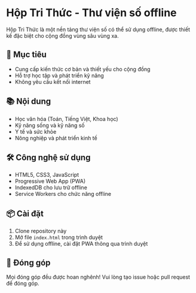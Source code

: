 # Hộp Tri Thức - Thư viện số offline

Hộp Tri Thức là một nền tảng thư viện số có thể sử dụng offline, được thiết kế đặc biệt cho cộng đồng vùng sâu vùng xa.

## 🎯 Mục tiêu

- Cung cấp kiến thức cơ bản và thiết yếu cho cộng đồng
- Hỗ trợ học tập và phát triển kỹ năng
- Không yêu cầu kết nối internet

## 📚 Nội dung

- Học văn hóa (Toán, Tiếng Việt, Khoa học)
- Kỹ năng sống và kỹ năng số
- Y tế và sức khỏe
- Nông nghiệp và phát triển kinh tế

## 🛠️ Công nghệ sử dụng

- HTML5, CSS3, JavaScript
- Progressive Web App (PWA)
- IndexedDB cho lưu trữ offline
- Service Workers cho chức năng offline

## 📦 Cài đặt

1. Clone repository này
2. Mở file `index.html` trong trình duyệt
3. Để sử dụng offline, cài đặt PWA thông qua trình duyệt

## 🤝 Đóng góp

Mọi đóng góp đều được hoan nghênh! Vui lòng tạo issue hoặc pull request để đóng góp. 